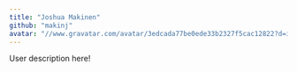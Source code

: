 ```yaml
---
title: "Joshua Makinen"
github: "makinj"
avatar: "//www.gravatar.com/avatar/3edcada77be0ede33b2327f5cac12822?d=identicon"
---
```


User description here!
